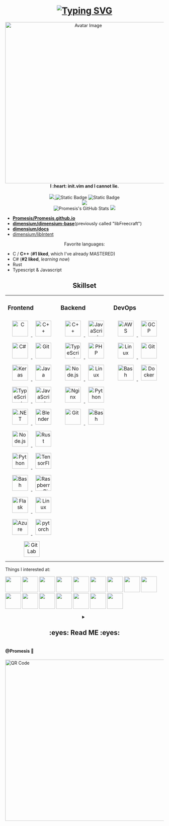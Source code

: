 <h1> 
    <div align="center">
        <a href="https://git.io/typing-svg">
            <img src="https://readme-typing-svg.demolab.com?font=Pacifico&size=70&duration=3000&pause=1000&color=30C796&center=true&vCenter=true&repeat=false&width=1024&height=128&lines=Prometheus.;No%2C+Not+%22Prometheus%22.;Promesis+%3A-)" alt="Typing SVG" />
        </a>
    </div>
</h1>

<div align="center" >
    <img src="https://i.postimg.cc/rww8G8Kt/black-forest-small.png" alt="Avatar Image" width=512 height=512>
</div>

<div align="center">
    <b>I :heart: init.vim and I cannot lie.</b> 
    <br> 
    <br>
</div>

<div align="center"> 
    <a href="https://badges.toozhao.com/stats/01H6TVY6WZY8FF1WJ8HYET49SE">
        <img src="https://badges.toozhao.com/badges/01H6TVY6WZY8FF1WJ8HYET49SE/blue.svg">
    </a>
    <img alt="Static Badge" src="http://img.shields.io/badge/love-needed-pink?style=flat-square&labelColor=ff99cc">
    <img alt="Static Badge" src="http://img.shields.io/badge/friends-a_lot-grey?style=flat-square&labelColor=99ddff">
    <br> 
    <img align="center" src="https://github-readme-activity-graph.vercel.app/graph?username=Promesis&bg_color=ffffff&color=61c694&line=9fedd7&point=3fdfd2&area=false&hide_border=false" />
    <br>
    <img src="https://github-readme-stats.vercel.app/api?username=Promesis&show_icons=true&count_private=true&theme=vue" alt="Promesis's GitHub Stats">
    <a href="https://github.com/starlitnightsky">
        <img src="https://github-readme-streak-stats.herokuapp.com?user=Promesis&theme=light" />
    </a>
</div>







- [**Promesis/Promesis.github.io**](https://github.com/Promesis/Promesis.github.io)
- [**dimensium/dimensium-base**](https://github.com/dimensium/dimensium-base)(previously called "libFreecraft")
- [**dimensium/docs**](https://github.com/dimensium/docs)
- [dimensium/libIntent](https://github.com/dimensium/libIntent)



<div align="center">
    Favorite languages:
</div>

- C / **C++** (**#1 liked**, which I've already MASTERED)
- C# (**#2 liked**, *learning now*)
- Rust
- Typescript & Javascript

<h2> 
    <div align="center">
        Skillset
    </div>
</h2>

<table>
	<tr>
		<td valign="top"
			width="33%">
			<h3>
				Frontend
			</h3>
			<div align="center">
				<a href="https://www.cprogramming.com/"
				   target="_blank">
					<img style="margin: 10px"
						 src="https://profilinator.rishav.dev/skills-assets/c-original.svg"
						 alt="C"
						 height="50" />
				</a>
				<a href="https://www.cplusplus.com/"
				   target="_blank">
					<img style="margin: 10px"
						 src="https://profilinator.rishav.dev/skills-assets/cplusplus-original.svg"
						 alt="C++"
						 height="50" />
				</a>
				<a href="https://docs.microsoft.com/en-us/dotnet/csharp/"
				   target="_blank">
					<img style="margin: 10px"
						 src="https://profilinator.rishav.dev/skills-assets/csharp-original.svg"
						 alt="C#"
						 height="50" />
				</a>
				<a href="https://github.com/"
				   target="_blank">
					<img style="margin: 10px"
						 src="https://profilinator.rishav.dev/skills-assets/git-scm-icon.svg"
						 alt="Git"
						 height="50" />
				</a>
				<a href="https://keras.io/"
				   target="_blank">
					<img style="margin: 10px"
						 src="https://profilinator.rishav.dev/skills-assets/keras.png"
						 alt="Keras"
						 height="50" />
				</a>
				<a href="https://www.java.com/"
				   target="_blank">
					<img style="margin: 10px"
						 src="https://profilinator.rishav.dev/skills-assets/java-original-wordmark.svg"
						 alt="Java"
						 height="50" />
				</a>
				<a href="https://www.typescriptlang.org/"
				   target="_blank">
					<img style="margin: 10px"
						 src="https://profilinator.rishav.dev/skills-assets/typescript-original.svg"
						 alt="TypeScript"
						 height="50" />
				</a>
				<a href="https://www.javascript.com/"
				   target="_blank">
					<img style="margin: 10px"
						 src="https://profilinator.rishav.dev/skills-assets/javascript-original.svg"
						 alt="JavaScript"
						 height="50" />
				</a>
				<a href="https://dotnet.microsoft.com/download/dotnet-framework"
				   target="_blank">
					<img style="margin: 10px"
						 src="https://profilinator.rishav.dev/skills-assets/dot-net-original-wordmark.svg"
						 alt=".NET"
						 height="50" />
				</a>
				<a href="https://www.blender.org/"
				   target="_blank">
					<img style="margin: 10px"
						 src="https://profilinator.rishav.dev/skills-assets/blender_community_badge_white.svg"
						 alt="Blender"
						 height="50" />
				</a>
				<a href="https://nodejs.org/"
				   target="_blank">
					<img style="margin: 10px"
						 src="https://profilinator.rishav.dev/skills-assets/nodejs-original-wordmark.svg"
						 alt="Node.js"
						 height="50" />
				</a>
				<a href="https://www.rust-lang.org/"
				   target="_blank">
					<img style="margin: 10px"
						 src="https://profilinator.rishav.dev/skills-assets/rust-plain.svg"
						 alt="Rust"
						 height="50" />
				</a>
				<a href="https://www.python.org/"
				   target="_blank">
					<img style="margin: 10px"
						 src="https://profilinator.rishav.dev/skills-assets/python-original.svg"
						 alt="Python"
						 height="50" />
				</a>
				<a href="https://www.tensorflow.org/"
				   target="_blank">
					<img style="margin: 10px"
						 src="https://profilinator.rishav.dev/skills-assets/tensorflow-icon.svg"
						 alt="TensorFlow"
						 height="50" />
				</a>
				<a href="https://www.gnu.org/software/bash/"
				   target="_blank">
					<img style="margin: 10px"
						 src="https://profilinator.rishav.dev/skills-assets/gnu_bash-icon.svg"
						 alt="Bash"
						 height="50" />
				</a>
				<a href="https://www.raspberrypi.org/"
				   target="_blank">
					<img style="margin: 10px"
						 src="https://profilinator.rishav.dev/skills-assets/raspberrypi.png"
						 alt="Raspberry Pi"
						 height="50" />
				</a>
				<a href="https://flask.palletsprojects.com/"
				   target="_blank">
					<img style="margin: 10px"
						 src="https://profilinator.rishav.dev/skills-assets/flask.png"
						 alt="Flask"
						 height="50" />
				</a>
				<a href="https://www.linux.org/"
				   target="_blank">
					<img style="margin: 10px"
						 src="https://profilinator.rishav.dev/skills-assets/linux-original.svg"
						 alt="Linux"
						 height="50" />
				</a>
				<a href="https://azure.microsoft.com/en-in/"
				   target="_blank">
					<img style="margin: 10px"
						 src="https://profilinator.rishav.dev/skills-assets/microsoft_azure-icon.svg"
						 alt="Azure"
						 height="50" />
				</a>
				<a href="https://pytorch.org/"
				   target="_blank">
					<img style="margin: 10px"
						 src="https://profilinator.rishav.dev/skills-assets/pytorch-icon.svg"
						 alt="pytorch"
						 height="50" />
				</a>
				<a href="https://about.gitlab.com/"
				   target="_blank">
					<img style="margin: 10px"
						 src="https://profilinator.rishav.dev/skills-assets/gitlab.svg"
						 alt="GitLab"
						 height="50" />
				</a>
			</div>
		</td>
		<td valign="top"
			width="33%">
			<h3>Backend</h3>
			<div align="center">
				<a href="https://www.cplusplus.com/"
				   target="_blank">
					<img style="margin: 10px"
						 src="https://profilinator.rishav.dev/skills-assets/cplusplus-original.svg"
						 alt="C++"
						 height="50" />
				</a>
				<a href="https://www.javascript.com/"
				   target="_blank">
					<img style="margin: 10px"
						 src="https://profilinator.rishav.dev/skills-assets/javascript-original.svg"
						 alt="JavaScript"
						 height="50" />
				</a>
				<a href="https://www.typescriptlang.org/"
				   target="_blank">
					<img style="margin: 10px"
						 src="https://profilinator.rishav.dev/skills-assets/typescript-original.svg"
						 alt="TypeScript"
						 height="50" />
				</a>
				<a href="https://www.php.net/"
				   target="_blank">
					<img style="margin: 10px"
						 src="https://profilinator.rishav.dev/skills-assets/php-original.svg"
						 alt="PHP"
						 height="50" />
				</a>
				<a href="https://nodejs.org/"
				   target="_blank">
					<img style="margin: 10px"
						 src="https://profilinator.rishav.dev/skills-assets/nodejs-original-wordmark.svg"
						 alt="Node.js"
						 height="50" />
				</a>
				<a href="https://www.linux.org/"
				   target="_blank">
					<img style="margin: 10px"
						 src="https://profilinator.rishav.dev/skills-assets/linux-original.svg"
						 alt="Linux"
						 height="50" />
				</a>
				<a href="https://www.nginx.com/"
				   target="_blank">
					<img style="margin: 10px"
						 src="https://profilinator.rishav.dev/skills-assets/nginx-original.svg"
						 alt="Nginx"
						 height="50" />
				</a>
				<a href="https://www.python.org/"
				   target="_blank">
					<img style="margin: 10px"
						 src="https://profilinator.rishav.dev/skills-assets/python-original.svg"
						 alt="Python"
						 height="50" />
				</a>
				<a href="https://github.com/"
				   target="_blank">
					<img style="margin: 10px"
						 src="https://profilinator.rishav.dev/skills-assets/git-scm-icon.svg"
						 alt="Git"
						 height="50" />
				</a>
				<a href="https://www.gnu.org/software/bash/"
				   target="_blank">
					<img style="margin: 10px"
						 src="https://profilinator.rishav.dev/skills-assets/gnu_bash-icon.svg"
						 alt="Bash"
						 height="50" />
				</a>
			</div>
		</td>
		<td valign="top"
			width="33%">
			<h3>DevOps</h3>
			<div align="center">
				<a href="https://aws.amazon.com/"
				   target="_blank">
					<img style="margin: 10px"
						 src="https://profilinator.rishav.dev/skills-assets/amazonwebservices-original-wordmark.svg"
						 alt="AWS"
						 height="50" />
				</a>
				<a href="https://cloud.google.com/"
				   target="_blank">
					<img style="margin: 10px"
						 src="https://profilinator.rishav.dev/skills-assets/google_cloud-icon.svg"
						 alt="GCP"
						 height="50" />
				</a>
				<a href="https://www.linux.org/"
				   target="_blank">
					<img style="margin: 10px"
						 src="https://profilinator.rishav.dev/skills-assets/linux-original.svg"
						 alt="Linux"
						 height="50" />
				</a>
				<a href="https://github.com/"
				   target="_blank">
					<img style="margin: 10px"
						 src="https://profilinator.rishav.dev/skills-assets/git-scm-icon.svg"
						 alt="Git"
						 height="50" />
				</a>
				<a href="https://www.gnu.org/software/bash/"
				   target="_blank">
					<img style="margin: 10px"
						 src="https://profilinator.rishav.dev/skills-assets/gnu_bash-icon.svg"
						 alt="Bash"
						 height="50" />
				</a>
				<a href="https://www.docker.com/"
				   target="_blank">
					<img style="margin: 10px"
						 src="https://www.vectorlogo.zone/logos/docker/docker-tile.svg"
						 alt="Docker"
						 height="50" />
				</a>
			</div>
		</td>
	</tr>
</table>

Things I interested at:

<code><a href="https://www.python.org/" target="_blank"><img height="50" src="https://www.vectorlogo.zone/logos/python/python-ar21.svg"></a></code>
<code><a href="https://docs.microsoft.com/tr-tr/dotnet/welcome" target="_blank"><img height="50" src="https://www.vectorlogo.zone/logos/dotnet/dotnet-ar21.svg"></a></code>
<code><a href="https://code.visualstudio.com" target="_blank"><img height="50" src="https://www.vectorlogo.zone/logos/visualstudio_code/visualstudio_code-ar21.svg"></a></code> 
<code><a href="https://git-scm.com/" target="_blank"><img height="50" src="https://www.vectorlogo.zone/logos/git-scm/git-scm-ar21.svg"></a></code>
<code><a href="https://opensource.org/" target="_blank"><img height="50" src="https://www.vectorlogo.zone/logos/opensource/opensource-ar21.svg"></a></code>
<code><a href="https://azure.microsoft.com" target="_blank"><img height="50" src="https://www.vectorlogo.zone/logos/microsoft_azure/microsoft_azure-ar21.svg"></a></code>
<code><a href="https://vim.org" target="_blank"><img height="50" src="https://www.vectorlogo.zone/logos/vim/vim-ar21.svg"></a></code>
<code><a href="https://fsf.org" target="_blank"><img height="50" src="https://www.vectorlogo.zone/logos/fsf/fsf-ar21.svg"></a></code>
<code><a href="https://qt.io" target="_blank"><img height="50" src="https://www.vectorlogo.zone/logos/qtio/qtio-ar21.svg"></a></code>
<code><a href="https://cmake.org" target="_blank"><img height="50" src="https://www.vectorlogo.zone/logos/cmake/cmake-ar21.svg"></a></code>
<code><a href="https://debian.org" target="_blank"><img height="50" src="https://www.vectorlogo.zone/logos/debian/debian-ar21.svg"></a></code>
<code><a href="https://fedoraproject.org" target="_blank"><img height="50" src="https://www.vectorlogo.zone/logos/getfedora/getfedora-ar21.svg"></a></code>
<code><a href="https://mozilla.org" target="_blank"><img height="50" src="https://www.vectorlogo.zone/logos/mozilla/mozilla-ar21.svg"></a></code>
<code><a href="https://pytorch.org" target="_blank"><img height="50" src="https://www.vectorlogo.zone/logos/pytorch/pytorch-ar21.svg"></a></code>
<code><a href="https://ubuntu.com" target="_blank"><img height="50" src="https://www.vectorlogo.zone/logos/ubuntu/ubuntu-ar21.svg"></a></code>
<code><a href="https://yaml.org" target="_blank"><img height="50" src="https://www.vectorlogo.zone/logos/yaml/yaml-ar21.svg"></a></code>

<details align="center">
    <summary align="center">
        <h2> 
            <div align="center">
                :eyes: Read ME :eyes: 
            </div>
        </h2>
    </summary>
    <pre>

### Some... childhood experience

I just cannot believe that there's someone clicked in and seeing my personal profile.

Being just a 16-year-old boy, But I've been learning technology for **8 years**, It was full of mistakes and failures, but finally, in my high school period, I became the best in our IT zone and started chasing my technological dream very early. Seeing back to my childhood and my middle-school-period, there's full of words to come out of my mouth (hand). Writing this long passage can help me to remember everything and everyone I met on my road to my technological dream.

> I just wrote it, to express my emotions. **sorry for my poor English.**

My childhood is very lucky to have my chance to have a first impression of technology. I have my first class to learn robot, using LEGO Mindstorms RCX, what a old model. Teacher taught us to build things up, I built insects, animals, and many other "movable" things. But I always have a question of the way how these robots can be controlled by that controller block, so I ask teacher, and he tolds me that the only to let'em move is programming.

"What is programming?" I asked. He said when I was older I will understand. Come on! I'm a Chinese boy, I am tired of these words, Usseewa!

I loved playing Minecraft since I was 6 yrs old. I think Notch is the greatest person in the world, managed to make this fanstastic game. Boys of my age usually had a dream, for me, my dream is to create a game as great as Minecraft, or even better.

So I searched on Baidu, "how Minecraft was made?"

"**It was programmed in Java.**"

What is "programming"? Why I felt so fimilar to this word just like someone told me a few days ago? Oh! My teacher told me. So I asked him again on the phone, and soon he let me joined the "Programming Master" class. It just a class and students "programming" the program, moving mouse cursors, dragging blocks and seeing these blocks in the software called RIS (Oh my god, I'm still remember it), which stands for "Robot Invention System", a software made by LEGO itself.

But wait a minute, what is Java?

I searched "Java", and a lot of things that I doesn't know at all jumped into my eyes. I searched it again in Baidu Baike (Baidu encyclopedia), I was deeply confused by many new words, but I still ckicked all the links in the passage. One link which is important to my while technology life is thr page whicb describes keyword "code", still confused by the passage, but being the only page that has picture, I clicked the picture to maximize it, there's a man wearing sunglasses in a dark room, seeing on a screen full of text in a special font, text reflected through his sunglasses into the camera. I think you have alrady guessed it out, just a hacker picture, but I thought that should people making programs, making games as great as Minecraft.

I was deeply impressed by this pic, and determined to learn programming, learn something called "code".

I cried to ask my mother to learn "code", my mother asked that teacher, but that teacher said thing taught is "code".

So I left that class only a few days later. Later in the summer holiday, my mother still found a "code" class.

And a few days later, I successfully stepped into the hole. I learnt my first programming language, which is the most proficient, most loved, and most familiar today: C++.


### Junior high school :school:

Learning coding is a headache, but not difficult, however, after a year, almost my graduation of primary school, my mom let me quit that class and joined to an another class which was taught by a junior high school IT teacher. The teacher, however, is the best of the group of IT teachers in that school. Comparing to other teachers, he has a lot of algorithm knowledges and programming expriences. When I joined them, I didn't know what is algorithm and I thought learning algorithm is still as eeasy as learning coding.

What the hell? How could this happen by just adding and subtracting number? What is "state transition equation"? How can I solve these problems using dynamic programming? 

These questions are always suggested by me and however, the most desparing thing is that other classmates always seem clever than me (and they are), and they never asks these questions because they always can type that code and solve these impossible problems.

Why programming became very boring and annoying? Am I have some misunderstanding of programming? Can programming be fun and easy?

I tried to find the answer. When others are typing code to run algorithms, I opened website to learn more languages, comparing languages, using language features.

And slowly I became very master in programming languages, When others including the teacher still trying to solve some fundamental problems like modifying variables using wild pointers (because they just knew pointer can't be "unwild" using RAII and other abstractions like `std::unique_ptr<>` ), I used smart pointers and references to solve these problems. After things like these, I successfully cheating: I copied other's code, and modifying them in the format of best practices, to let teacher cannot find the cheatment. When others sleeping or playing games, I am looking the documentation of libraries, APIs, and articles written by famous and experienced programmers. I can create GUI application using wxWidgets, GTK and QT, I can create 3-D games and demos using graphics API like OpenGL and Direct3D (Vulkan is too hard for me at that time), whie others can only seeing console/terminal windows showing numbers. Look! Algorithms isn't the only thing we can code! Programming can be fun! Programming can be powerful!

And at that time I learnt a lesson: algorithms can be hard, but not the first thing you must mastered when learning programming. The fields of IT is so wide and, just try other parts when you are trapped in something.

In fact, I admit that learning algorithms is indeed very important, but at that time, I didn't do many applications, and I knew too little about the technical field, so I didn't realize it at that time.

Years passed, I just learn and learn, never stopped in learning new technological fields and skills.

<h3> Now, senior high school :mount_fuji: </h3>

Senior high school is a new period of my life, and also the period that I learnt IT fastest and most concentrate. I learnt countless technologies including Vulkan, Bazel, git with git-submodule, Boost library, .NET XAML and Blazor.

A new path made of solid are under my foot. I had a lot of time to run, to code, to test, to develop, and to learn.

I admit that I am a human and cannot learn 60% of technological fields, let alone learn it before my 20. But even if I haven't tried it much, I already have a plan on how to further my education in information technology and how to fully utilize it to improve my personal life.

Thank you for reading this. Thank you for reading me.
    </pre>
</details>

#### @Promesis :camera_flash:
<img src="https://i.postimg.cc/8CznVysh/qr-code-1.png" alt="QR Code" width=512 height=512>

